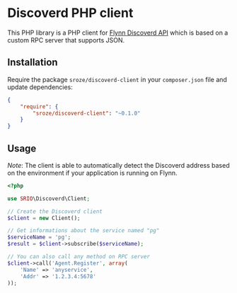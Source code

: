 # Discoverd PHP client

This PHP library is a PHP client for [Flynn Discoverd API](https://github.com/flynn/flynn/blob/master/discoverd/docs/API.md) which is based on a custom RPC server that supports JSON.

## Installation

Require the package `sroze/discoverd-client` in your `composer.json` file and update dependencies:

```json
{
    "require": {
        "sroze/discoverd-client": "~0.1.0"
    }
}
```

## Usage

*Note*: The client is able to automatically detect the Discoverd address based on the environment if your application is running on Flynn.

```php
<?php

use SRIO\Discoverd\Client;

// Create the Discoverd client
$client = new Client();

// Get informations about the service named "pg"
$serviceName = 'pg';
$result = $client->subscribe($serviceName);

// You can also call any method on RPC server
$client->call('Agent.Register', array(
    'Name' => 'anyservice',
    'Addr' => '1.2.3.4:5678'
));

```
